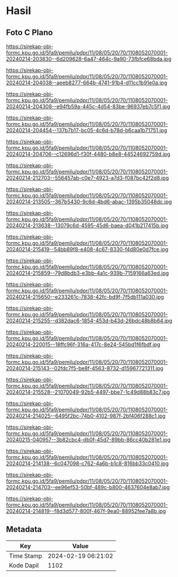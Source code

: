 # Hasil

## Foto C Plano

https://sirekap-obj-formc.kpu.go.id/5fa9/pemilu/pdpr/11/08/05/20/70/1108052070001-20240214-203830--6d209628-6a47-464c-9a90-73fbfce68bda.jpg

https://sirekap-obj-formc.kpu.go.id/5fa9/pemilu/pdpr/11/08/05/20/70/1108052070001-20240214-204038--aeeb8277-664b-4741-91b4-d11cc1b91e0a.jpg

https://sirekap-obj-formc.kpu.go.id/5fa9/pemilu/pdpr/11/08/05/20/70/1108052070001-20240214-204308--e94fb59a-445c-4d54-83be-96937eb7c5f1.jpg

https://sirekap-obj-formc.kpu.go.id/5fa9/pemilu/pdpr/11/08/05/20/70/1108052070001-20240214-204454--137b7b17-bc05-4c6d-b78d-b6caa1b71751.jpg

https://sirekap-obj-formc.kpu.go.id/5fa9/pemilu/pdpr/11/08/05/20/70/1108052070001-20240214-204706--c12696d1-f30f-4480-b8e8-44524692759d.jpg

https://sirekap-obj-formc.kpu.go.id/5fa9/pemilu/pdpr/11/08/05/20/70/1108052070001-20240214-212703--556457ab-c0e7-4923-a7d3-f087bc42f2d8.jpg

https://sirekap-obj-formc.kpu.go.id/5fa9/pemilu/pdpr/11/08/05/20/70/1108052070001-20240214-213505--367b5430-9c6d-4bd6-abac-1395b35048dc.jpg

https://sirekap-obj-formc.kpu.go.id/5fa9/pemilu/pdpr/11/08/05/20/70/1108052070001-20240214-213638--13079c6d-4595-45d6-baea-d041b217415b.jpg

https://sirekap-obj-formc.kpu.go.id/5fa9/pemilu/pdpr/11/08/05/20/70/1108052070001-20240214-215419--54bb89f8-e408-4c67-8330-f4d80e0d7fce.jpg

https://sirekap-obj-formc.kpu.go.id/5fa9/pemilu/pdpr/11/08/05/20/70/1108052070001-20240214-215859--79d8bdb3-e3bb-4a1c-939b-7159166a63ed.jpg

https://sirekap-obj-formc.kpu.go.id/5fa9/pemilu/pdpr/11/08/05/20/70/1108052070001-20240214-215650--e233261c-7838-42fc-bd9f-7f5db111a030.jpg

https://sirekap-obj-formc.kpu.go.id/5fa9/pemilu/pdpr/11/08/05/20/70/1108052070001-20240214-215255--d382dac6-1854-453d-b43d-26bdc48b8b64.jpg

https://sirekap-obj-formc.kpu.go.id/5fa9/pemilu/pdpr/11/08/05/20/70/1108052070001-20240214-220015--18ffc96f-316a-417c-8e24-545bd1f6fbdf.jpg

https://sirekap-obj-formc.kpu.go.id/5fa9/pemilu/pdpr/11/08/05/20/70/1108052070001-20240214-215143--02fdc7f5-be8f-4563-8732-d15967721311.jpg

https://sirekap-obj-formc.kpu.go.id/5fa9/pemilu/pdpr/11/08/05/20/70/1108052070001-20240214-215528--21070049-92b5-4497-bbe7-1c49d88b83c7.jpg

https://sirekap-obj-formc.kpu.go.id/5fa9/pemilu/pdpr/11/08/05/20/70/1108052070001-20240214-214025--6495f2bc-74b0-4102-987f-2bf406f288c1.jpg

https://sirekap-obj-formc.kpu.go.id/5fa9/pemilu/pdpr/11/08/05/20/70/1108052070001-20240215-040957--3b82cbc4-db0f-45d7-89bb-86cc40b281e1.jpg

https://sirekap-obj-formc.kpu.go.id/5fa9/pemilu/pdpr/11/08/05/20/70/1108052070001-20240214-214138--6c047098-c762-4a6b-b1c8-816bb33c0410.jpg

https://sirekap-obj-formc.kpu.go.id/5fa9/pemilu/pdpr/11/08/05/20/70/1108052070001-20240214-214703--ee96ef53-50bf-489c-b800-4637604e8ab7.jpg

https://sirekap-obj-formc.kpu.go.id/5fa9/pemilu/pdpr/11/08/05/20/70/1108052070001-20240214-214819--f8d3d577-800f-467f-9ea0-88952fee7a8b.jpg


## Metadata

| Key        | Value               |
| ---------- | ------------------- |
| Time Stamp | 2024-02-19 06:21:02 |
| Kode Dapil | 1102                |



